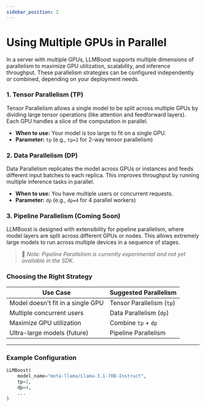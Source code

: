 ```yaml
---
sidebar_position: 2
---
```

# Using Multiple GPUs in Parallel

In a server with multiple GPUs, LLMBoost supports multiple dimensions of parallelism to maximize GPU utilization, scalability, and inference throughput. These parallelism strategies can be configured independently or combined, depending on your deployment needs.

### 1. Tensor Parallelism (TP)

Tensor Parallelism allows a single model to be split across multiple GPUs by dividing large tensor operations (like attention and feedforward layers). Each GPU handles a slice of the computation in parallel.

- **When to use:** Your model is too large to fit on a single GPU.
- **Parameter:** `tp` (e.g., `tp=2` for 2-way tensor parallelism)

### 2. Data Parallelism (DP)

Data Parallelism replicates the model across GPUs or instances and feeds different input batches to each replica. This improves throughput by running multiple inference tasks in parallel.

- **When to use:** You have multiple users or concurrent requests.
- **Parameter:** `dp` (e.g., `dp=4` for 4 parallel workers)

### 3. Pipeline Parallelism (Coming Soon)

LLMBoost is designed with extensibility for pipeline parallelism, where model layers are split across different GPUs or nodes. This allows extremely large models to run across multiple devices in a sequence of stages.

> 🚧 *Note: Pipeline Parallelism is currently experimental and not yet available in the SDK.*

### Choosing the Right Strategy

| Use Case | Suggested Parallelism |
|----------|------------------------|
| Model doesn't fit in a single GPU | Tensor Parallelism (`tp`) |
| Multiple concurrent users | Data Parallelism (`dp`) |
| Maximize GPU utilization | Combine `tp` + `dp` |
| Ultra-large models (future) | Pipeline Parallelism |

---

### Example Configuration

```python
LLMBoost(
    model_name="meta-llama/Llama-3.1-70B-Instruct",
    tp=2,
    dp=4,
    ...
)
